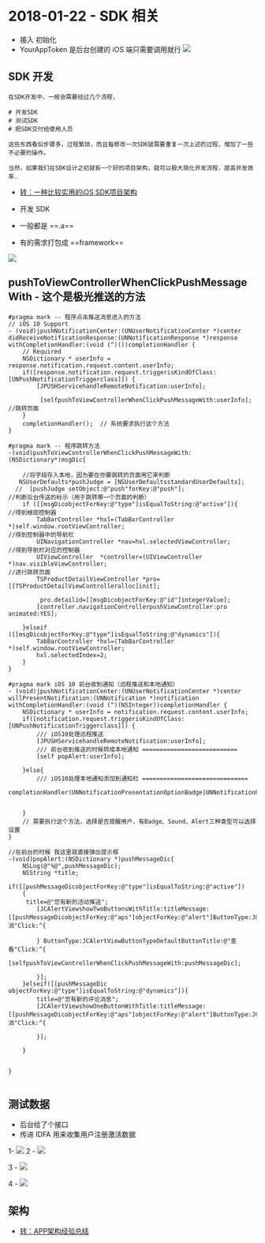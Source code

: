 # 2018-01-22 - SDK 相关
<!-----

layout: post
title: "SDK 相关"
date: 2018.01.22
tag: iOS 总结

--- --> 
- 接入 初始化
- YourAppToken 是后台创建的 iOS 端只需要调用就行
![](media/15165828761245/15165881950052.jpg)

## SDK 开发

```
在SDK开发中，一般会需要经过几个流程，

# 开发SDK
# 测试SDK
# 把SDK交付给使用人员

这些东西看似步骤多，过程繁琐，而且每修改一次SDK就需要重复一次上述的过程，增加了一些不必要的操作。

当然，如果我们在SDK设计之初就有一个好的项目架构，就可以极大简化开发流程，提高开发效率.
```
- [转：一种比较实用的iOS SDK项目架构](https://www.jianshu.com/p/edc679a893c9)

- 开发 SDK
 - 一般都是 ==.a== 
 - 有的需求打包成 ==framework==
 
![](media/15165828761245/15165913153841.jpg)

## pushToViewControllerWhenClickPushMessageWith - 这个是极光推送的方法
```
#pragma mark -- 程序点击推送消息进入的方法
// iOS 10 Support
- (void)jpushNotificationCenter:(UNUserNotificationCenter *)center didReceiveNotificationResponse:(UNNotificationResponse *)response withCompletionHandler:(void (^)())completionHandler {
    // Required
    NSDictionary * userInfo = response.notification.request.content.userInfo;
    if([response.notification.request.triggerisKindOfClass:[UNPushNotificationTriggerclass]]) {
        [JPUSHServicehandleRemoteNotification:userInfo];
        
         [selfpushToViewControllerWhenClickPushMessageWith:userInfo]; //跳转页面
    }
    completionHandler();  // 系统要求执行这个方法
}

#pragma mark -- 程序跳转方法
-(void)pushToViewControllerWhenClickPushMessageWith:(NSDictionary*)msgDic{
    
    //将字段存入本地，因为要在你要跳转的页面用它来判断
   NSUserDefaults*pushJudge = [NSUserDefaultsstandardUserDefaults];
  //  [pushJudge setObject:@"push"forKey:@"push"];
//判断后台传送的标示（用于跳转哪一个页面的判断）
    if ([[msgDicobjectForKey:@"type"]isEqualToString:@"active"]){
//得到根部控制器
        TabBarController *hxl=(TabBarController *)self.window.rootViewController;
//得到控制器中的导航栏
        UINavigationController *nav=hxl.selectedViewController;
//得到导航栏对应的控制器
        UIViewController  *controller=(UIViewController *)nav.visibleViewController;
//进行跳转页面
        TSProductDetailViewController *pro=[[TSProductDetailViewControlleralloc]init];
        
         pro.detailid=[[msgDicobjectForKey:@"id"]integerValue];        
        [controller.navigationControllerpushViewController:pro animated:YES];
      
    }elseif ([[msgDicobjectForKey:@"type"]isEqualToString:@"dynamics"]){
        TabBarController *hxl=(TabBarController *)self.window.rootViewController;
        hxl.selectedIndex=2;
    }
}

#pragma mark iOS 10 前台收到通知（远程推送和本地通知）
- (void)jpushNotificationCenter:(UNUserNotificationCenter *)center willPresentNotification:(UNNotification *)notification withCompletionHandler:(void (^)(NSInteger))completionHandler {
    NSDictionary * userInfo = notification.request.content.userInfo;
    if([notification.request.triggerisKindOfClass:[UNPushNotificationTriggerclass]]) {
        /// iOS10处理远程推送
        [JPUSHServicehandleRemoteNotification:userInfo];
        /// 前台收到推送的时候转成本地通知 ===========================
        [self popAlert:userInfo];
        
    }else{
        /// iOS10处理本地通知添加到通知栏 ==============================
        completionHandler(UNNotificationPresentationOptionBadge|UNNotificationPresentationOptionSound|UNNotificationPresentationOptionAlert);
        
        
    }
    // 需要执行这个方法，选择是否提醒用户，有Badge、Sound、Alert三种类型可以选择设置
}

//在前台的时候 我这里就直接弹出提示框
-(void)popAlert:(NSDictionary *)pushMessageDic{
    NSLog(@"%@",pushMessageDic);
    NSString *title;
    if([[pushMessageDicobjectForKey:@"type"]isEqualToString:@"active"])
    {
     title=@"您有新的活动推送";
        [JCAlertViewshowTwoButtonsWithTitle:titleMessage:             [[pushMessageDicobjectForKey:@"aps"]objectForKey:@"alert"]ButtonType:JCAlertViewButtonTypeCancelButtonTitle:@"取消"Click:^{
            
        } ButtonType:JCAlertViewButtonTypeDefaultButtonTitle:@"查看"Click:^{
            [selfpushToViewControllerWhenClickPushMessageWith:pushMessageDic];
            
        }];
    }elseif([[pushMessageDic objectForKey:@"type"]isEqualToString:@"dynamics"]){
        title=@"您有新的评论消息";
        [JCAlertViewshowOneButtonWithTitle:titleMessage:[[pushMessageDicobjectForKey:@"aps"]objectForKey:@"alert"]ButtonType:JCAlertViewButtonTypeCancelButtonTitle:@"取消"Click:^{
            
        }];
      
    }
    
   
}


```


## 测试数据
- 后台给了个接口
 - 传进 IDFA 用来收集用户注册激活数据

1- ![](media/15165828761245/15166026740705.jpg)
2 - ![](media/15165828761245/15166027434820.jpg)

3 - ![](media/15165828761245/15166027084987.jpg)

4 - ![](media/15165828761245/15166024878785.jpg)

## 架构

- [转：APP架构经验总结](http://keeganlee.me/post/architecture/20160303)


